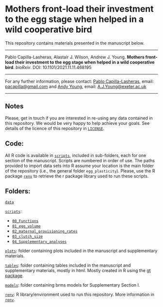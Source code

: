 # Mothers front-load their investment to the egg stage when helped in a wild cooperative bird

This repository contains materials presented in the manuscript below.

------------------------------------------------------------------------

Pablo Capilla-Lasheras, Alastair J. Wilson, Andrew J. Young. **Mothers front-load their investment to the egg stage when helped in a wild cooperative bird**. *bioRxiv*. DOI: 10.1101/2021.11.11.468195

------------------------------------------------------------------------

For any further information, please contact: [Pablo Capilla-Lasheras](https://scholar.google.com/citations?hl=en&user=5JMTO-kAAAAJ&view_op=list_works&sortby=pubdate), email: [pacapilla@gmail.com](mailto:pacapilla@gmail.com) and [Andy Young](http://www.animalsocieties.org/), email: [A.J.Young@exeter.ac.uk](mailto:A.J.Young@exeter.ac.uk)

------------------------------------------------------------------------

## Notes

Please, get in touch if you are interested in re-using any data contained in this repository. We would be very happy to help achieve your goals. See details of the licence of this repository in [`LICENSE`](https://github.com/PabloCapilla/egg_plasticity/blob/main/LICENSE).

## Code:

All R code is available in [`scripts`](https://github.com/PabloCapilla/egg_plasticity/tree/main/scripts), included in sub-folders, each for one section of the manuscript. Scripts are numbered in order of use. The paths provided to import data sets into R assume your location is the main folder of the repository (i.e., the general folder `egg_plasticity`). Please, use the R package [`renv`](https://rstudio.github.io/renv/articles/renv.html) to retrieve the r package library used to run these scripts.

## Folders:

[`data`](https://github.com/PabloCapilla/egg_plasticity/tree/main/data)

[`scripts`](https://github.com/PabloCapilla/egg_plasticity/tree/main/scripts/):

-   [`00_Functions`](https://github.com/PabloCapilla/egg_plasticity/tree/main/scripts/00_Functions)
-   [`01_egg_volume`](https://github.com/PabloCapilla/egg_plasticity/tree/main/scripts/01_egg_volume)
-   [`02_maternal_provisioning_rates`](https://github.com/PabloCapilla/egg_plasticity/tree/main/scripts/02_maternal_provisioning_rates)
-   [`03_clutch_size`](https://github.com/PabloCapilla/egg_plasticity/tree/main/scripts/03_clutch_size)
-   [`04_Supplementary_analyses`](https://github.com/PabloCapilla/egg_plasticity/tree/main/scripts/04_Supplementary_analyses)

[`plots`](https://github.com/PabloCapilla/egg_plasticity/tree/main/plots): folder containing plots included in the manuscript and supplementary materials.

[`tables`](https://github.com/PabloCapilla/egg_plasticity/tree/main/tables): folder containing tables included in the manuscript and supplementary materials, mostly in html. Mostly created in R using the [gt package](https://gt.rstudio.com/).

[`models`](https://github.com/PabloCapilla/egg_plasticity/tree/main/models): folder containing brms models for Supplementary Section I.

[`renv`](https://github.com/PabloCapilla/egg_plasticity/tree/main/renv): R library/environment used to run this repository. More information in [`renv`](https://rstudio.github.io/renv/articles/renv.html).

